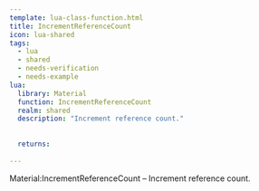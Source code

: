 ```yaml
---
template: lua-class-function.html
title: IncrementReferenceCount
icon: lua-shared
tags:
  - lua
  - shared
  - needs-verification
  - needs-example
lua:
  library: Material
  function: IncrementReferenceCount
  realm: shared
  description: "Increment reference count."
  
  
  returns:
    
---
```


<div class="lua__search__keywords">
Material:IncrementReferenceCount &#x2013; Increment reference count.
</div>
